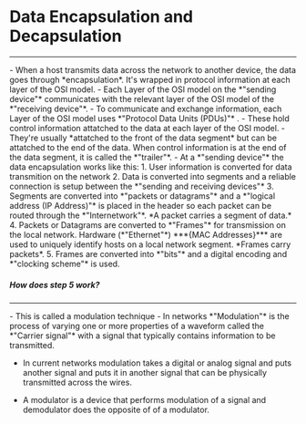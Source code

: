 # Data Encapsulation and Decapsulation
<hr>
- When a host transmits data across the network to another device, the data goes through *encapsulation*. It's wrapped in protocol information at each layer of the OSI model.
- Each Layer of the OSI model on the *"sending device"* communicates with the relevant layer of the OSI model of the *"receiving device"*.
- To communicate and exchange information, each Layer of the OSI model uses *"Protocol Data Units (PDUs)"* .
- These hold control information attatched to the data at each layer of the OSI model.
- They're usually *attatched to the front of the data segment* but can be attatched to the end of the data. When control information is at the end of the data segment, it is called the *"trailer"*.
- At a *"sending device"* the data encapsulation works like this:
	1. User information is converted for data transmition on the network
	2. Data is converted into segments and a reliable connection is setup between the *"sending and receiving devices"*
	3. Segments are converted into *"packets or datagrams"* and a *"logical address (IP Address)"* is placed in the header so each packet can be routed through the *"Internetwork"*. *A packet carries a segment of data.*
	4. Packets or Datagrams are converted to *"Frames"* for transmission on the local network. Hardware (*"Ethernet"*) ***{MAC Addresses}*** are used to uniquely identify hosts on a local network segment. *Frames carry packets*.
	5. Frames are converted into *"bits"* and a digital encoding and *"clocking scheme"* is used.

##### How does step 5 work?
<hr>
- This is called a modulation technique
- In networks *"Modulation"* is the process of varying one or more properties of a waveform called the *"Carrier signal"* with a signal that typically contains information to be transmitted. 

- In current networks modulation takes a digital or analog signal and puts another signal and puts it in another signal that can be physically transmitted across the wires.

- A modulator is a device that performs modulation of a signal and demodulator does the opposite of of a modulator.